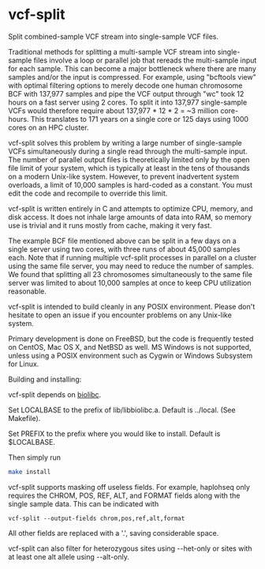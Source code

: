 # vcf-split
Split combined-sample VCF stream into single-sample VCF files.

Traditional methods for splitting a multi-sample VCF stream into single-sample
files involve a loop or parallel job that rereads the multi-sample input for
each sample.  This can
become a major bottleneck where there are many samples and/or the input
is compressed.  For example, using "bcftools view" with optimal filtering
options to merely decode one human chromosome BCF with
137,977 samples and pipe the VCF output through "wc" took 12 hours on a
fast server using 2 cores.  To split it into 137,977 single-sample VCFs
would therefore require about 137,977 * 12 * 2 = ~3 million core-hours.
This translates to 171 years on a single core or 125 days using 1000 cores
on an HPC cluster.

vcf-split solves this problem by writing a large number of single-sample VCFs
simultaneously during a single read through the multi-sample input.  The
number of parallel output files is theoretically limited only by the open file
limit of your system, which is typically at least in the tens of thousands on
a modern Unix-like system.  However, to prevent inadvertent system overloads,
a limit of 10,000 samples is hard-coded as a constant.  You must edit the
code and recompile to override this limit.

vcf-split is written entirely in C and attempts to optimize CPU, memory,
and disk access.  It does not inhale large amounts of data into RAM, so memory
use is trivial and it runs mostly from cache, making it very fast.

The example BCF file mentioned above can be split in a few days on a single
server using two cores, with three runs of about 45,000 samples each.
Note that if running multiple vcf-split processes in parallel on a cluster
using the same file server, you may need to reduce the number of samples.
We found that splitting all 23 chromosomes simultaneously to the same file
server was limited to about 10,000 samples at once to keep CPU utilization
reasonable.

vcf-split is intended to build cleanly in any POSIX environment.  Please
don't hesitate to open an issue if you encounter problems on any
Unix-like system.

Primary development is done on FreeBSD, but the code is frequently tested on
CentOS, Mac OS X, and NetBSD as well.  MS Windows is not supported, unless
using a POSIX environment such as Cygwin or Windows Subsystem for Linux.

Building and installing:

vcf-split depends on [biolibc](https://github.com/auerlab/biolibc).

Set LOCALBASE to the prefix of lib/libbiolibc.a.  Default is ../local.
(See Makefile).

Set PREFIX to the prefix where you would like to install.  Default is
$LOCALBASE.

Then simply run

```sh
make install
```

vcf-split supports masking off useless fields.  For example, haplohseq only
requires the CHROM, POS, REF, ALT, and FORMAT fields along with the single
sample data.  This can be indicated with

```
vcf-split --output-fields chrom,pos,ref,alt,format
```

All other fields are replaced with a '.', saving considerable space.

vcf-split can also filter for heterozygous sites using --het-only or
sites with at least one alt allele using --alt-only.
